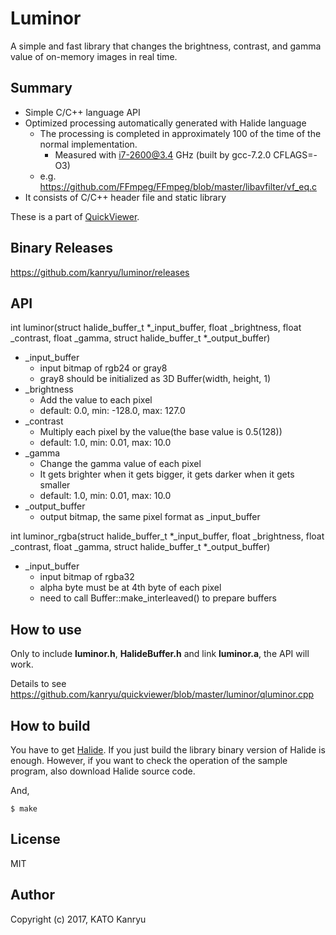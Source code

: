Luminor
=============

A simple and fast library that changes the brightness, contrast, and gamma value of on-memory images in real time.

Summary
-------

- Simple C/C++ language API
- Optimized processing automatically generated with Halide language
    - The processing is completed in approximately 100 of the time of the normal implementation.
        - Measured with i7-2600@3.4 GHz (built by gcc-7.2.0 CFLAGS=-O3)
    - e.g. https://github.com/FFmpeg/FFmpeg/blob/master/libavfilter/vf_eq.c
- It consists of C/C++ header file and static library

These is a part of [QuickViewer](https://github.com/kanryu/quickviewer).

Binary Releases
---------------
https://github.com/kanryu/luminor/releases


API
---

int luminor(struct halide_buffer_t *_input_buffer, float _brightness, float _contrast, float _gamma, struct halide_buffer_t *_output_buffer)

- _input_buffer
    - input bitmap of rgb24 or gray8
    - gray8 should be initialized as 3D Buffer(width, height, 1)
- _brightness
    - Add the value to each pixel
    - default: 0.0, min: -128.0, max: 127.0
- _contrast
    - Multiply each pixel by the value(the base value is 0.5(128))
    - default: 1.0, min: 0.01, max: 10.0
- _gamma
    - Change the gamma value of each pixel
    - It gets brighter when it gets bigger, it gets darker when it gets smaller
    - default: 1.0, min: 0.01, max: 10.0
- _output_buffer
    - output bitmap, the same pixel format as _input_buffer

int luminor_rgba(struct halide_buffer_t *_input_buffer, float _brightness, float _contrast, float _gamma, struct halide_buffer_t *_output_buffer)

- _input_buffer
    - input bitmap of rgba32
    - alpha byte must be at 4th byte of each pixel
    - need to call Buffer::make_interleaved() to prepare buffers


How to use
------------

Only to include **luminor.h**, **HalideBuffer.h**  and link **luminor.a**, the API will work.

Details to see https://github.com/kanryu/quickviewer/blob/master/luminor/qluminor.cpp


How to build
------------

You have to get [Halide](https://github.com/halide/Halide).
If you just build the library binary version of Halide is enough.
However, if you want to check the operation of the sample program, also download Halide source code.

And,

    $ make

License
-------
MIT

Author
------

Copyright (c) 2017, KATO Kanryu
